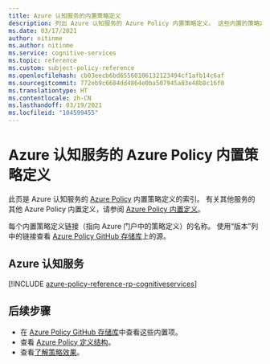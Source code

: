 ```yaml
---
title: Azure 认知服务的内置策略定义
description: 列出 Azure 认知服务的 Azure Policy 内置策略定义。 这些内置的策略定义提供了管理 Azure 资源的常用方法。
ms.date: 03/17/2021
author: nitinme
ms.author: nitinme
ms.service: cognitive-services
ms.topic: reference
ms.custom: subject-policy-reference
ms.openlocfilehash: cb03eecb6bd65560106132123494cf1afb14c6af
ms.sourcegitcommit: 772eb9c6684dd4864e0ba507945a83e48b8c16f0
ms.translationtype: HT
ms.contentlocale: zh-CN
ms.lasthandoff: 03/19/2021
ms.locfileid: "104599455"
---
```

# <a name="azure-policy-built-in-policy-definitions-for-azure-cognitive-services"></a>Azure 认知服务的 Azure Policy 内置策略定义

此页是 Azure 认知服务的 [Azure Policy](../governance/policy/overview.md) 内置策略定义的索引。 有关其他服务的其他 Azure Policy 内置定义，请参阅 [Azure Policy 内置定义](../governance/policy/samples/built-in-policies.md)。

每个内置策略定义链接（指向 Azure 门户中的策略定义）的名称。 使用“版本”列中的链接查看 [Azure Policy GitHub 存储库](https://github.com/Azure/azure-policy)上的源。

## <a name="azure-cognitive-services"></a>Azure 认知服务

[!INCLUDE [azure-policy-reference-rp-cognitiveservices](../../includes/policy/reference/byrp/microsoft.cognitiveservices.md)]

## <a name="next-steps"></a>后续步骤

- 在 [Azure Policy GitHub 存储库](https://github.com/Azure/azure-policy)中查看这些内置项。
- 查看 [Azure Policy 定义结构](../governance/policy/concepts/definition-structure.md)。
- 查看[了解策略效果](../governance/policy/concepts/effects.md)。
